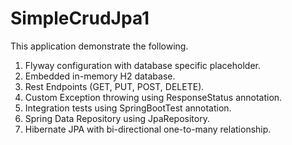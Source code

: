 # SimpleCrudJpa1
This application demonstrate the following.

1. Flyway configuration with database specific placeholder.  
2. Embedded in-memory H2 database.  
3. Rest Endpoints (GET, PUT, POST, DELETE).  
4. Custom Exception throwing using ResponseStatus annotation.  
5. Integration tests using SpringBootTest annotation.  
6. Spring Data Repository using JpaRepository.  
7. Hibernate JPA with bi-directional one-to-many relationship.  